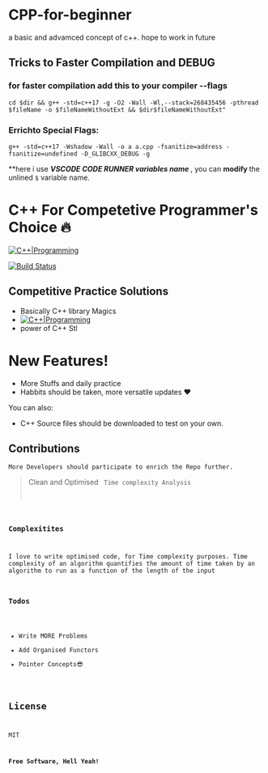 # CPP-for-beginner
a basic and advamced concept of c++. hope to work in future


## Tricks to Faster Compilation and DEBUG

### for faster compilation add this to your compiler --flags
`cd $dir && g++ -std=c++17 -g -O2 -Wall -Wl,--stack=268435456 -pthread  $fileName -o $fileNameWithoutExt && $dir$fileNameWithoutExt"`
<br>

### Errichto Special Flags:
`
g++ -std=c++17 -Wshadow -Wall -o a a.cpp -fsanitize=address -fsanitize=undefined -D_GLIBCXX_DEBUG -g
`

**here i use <b>*VSCODE CODE RUNNER variables name* </b> , you can <b>modify </b> the unlined `$` variable name.


# C++ For Competetive Programmer's Choice 🔥

[![C++|Programming](https://upload.wikimedia.org/wikipedia/commons/thumb/1/18/ISO_C%2B%2B_Logo.svg/150px-ISO_C%2B%2B_Logo.svg.png)](https://nodesource.com/products/nsolid)

[![Build Status](https://travis-ci.org/joemccann/dillinger.svg?branch=master)](https://travis-ci.org/joemccann/dillinger)

## Competitive Practice Solutions

  - Basically C++ library Magics
  - [![C++|Programming](https://hack.codingblocks.com/images/hb_logo.png)](https://nodesource.com/products/nsolid)
  - power of C++ Stl

# New Features!

  - More Stuffs and daily practice
  - Habbits should be taken, more versatile updates ❤


You can also:
  - C++ Source files should be downloaded to test on your own.
 
## Contributions
    More Developers should participate to enrich the Repo further.

> Clean and Optimised <Code/>
> Time complexity Analysis


### Complexitites

I love to write optimised code, for Time complexity purposes.
Time complexity of an algorithm quantifies the amount of time taken by an algorithm to run as a function of the length of the input

### Todos

 - Write MORE Problems
 - Add Organised Functors
 - Pointer Concepts😎

License
----

MIT


**Free Software, Hell Yeah!**

[//]: # (These are reference links used in the body of this note and get stripped out when the markdown processor does its job. There is no need to format nicely because it shouldn't be seen. Thanks SO - http://stackoverflow.com/questions/4823468/store-comments-in-markdown-syntax)


   [dill]: <https://github.com/joemccann/dillinger>
   [git-repo-url]: <https://github.com/joemccann/dillinger.git>
   [john gruber]: <http://daringfireball.net>
   [df1]: <http://daringfireball.net/projects/markdown/>
   [markdown-it]: <https://github.com/markdown-it/markdown-it>
   [Ace Editor]: <http://ace.ajax.org>
   [node.js]: <http://nodejs.org>
   [Twitter Bootstrap]: <http://twitter.github.com/bootstrap/>
   [jQuery]: <http://jquery.com>
   [@tjholowaychuk]: <http://twitter.com/tjholowaychuk>
   [express]: <http://expressjs.com>
   [AngularJS]: <http://angularjs.org>
   [Gulp]: <http://gulpjs.com>

   [PlDb]: <https://github.com/joemccann/dillinger/tree/master/plugins/dropbox/README.md>
   [PlGh]: <https://github.com/joemccann/dillinger/tree/master/plugins/github/README.md>
   [PlGd]: <https://github.com/joemccann/dillinger/tree/master/plugins/googledrive/README.md>
   [PlOd]: <https://github.com/joemccann/dillinger/tree/master/plugins/onedrive/README.md>
   [PlMe]: <https://github.com/joemccann/dillinger/tree/master/plugins/medium/README.md>
   [PlGa]: <https://github.com/RahulHP/dillinger/blob/master/plugins/googleanalytics/README.md>
